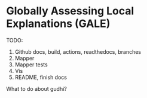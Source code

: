 # Globally Assessing Local Explanations (GALE)

TODO:

1) Github docs, build, actions, readthedocs, branches
2) Mapper
3) Mapper tests
4) Vis
5) README, finish docs

What to do about gudhi?